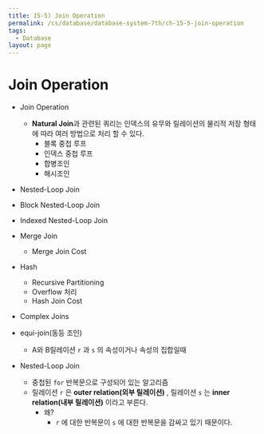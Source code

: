 ```yaml
---
title: 15-5) Join Operation
permalink: /cs/database/database-system-7th/ch-15-5-join-operation
tags:
  - Database
layout: page
---
```


# Join Operation

- Join Operation
	- **Natural Join**과 관련된 쿼리는 인덱스의 유무와 릴레이션의 물리적 저장 형태에 따라 여러 방법으로 처리 할 수 있다.
		- 블록 중첩 루프
		- 인덱스 중첩 루프
		- 합병조인
		- 해시조인
- Nested-Loop Join
- Block Nested-Loop Join
- Indexed Nested-Loop Join
- Merge Join
	- Merge Join Cost
- Hash
	- Recursive Partitioning
	- Overflow 처리
	- Hash Join Cost
- Complex Joins

- equi-join(동등 조인)
	- A와 B릴레이션 `r` 과 `s` 의 속성이거나 속성의 집합일때
- Nested-Loop Join
	- 중첩된 `for` 반복문으로 구성되어 있는 알고리즘
	- 릴레이션 `r` 은 **outer relation(외부 릴레이션)** , 릴레이션 `s` 는 **inner relation(내부 릴레이션)** 이라고 부른다.
		- 왜?
			- `r` 에 대한 반복문이 `s` 에 대한 반복문을 감싸고 있기 때문이다.